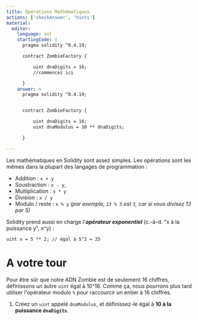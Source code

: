 ```yaml
---
title: Opérations Mathématiques
actions: ['checkAnswer', 'hints']
material:
  editor:
    language: sol
    startingCode: |
      pragma solidity ^0.4.19;

      contract ZombieFactory {

          uint dnaDigits = 16;
          //commencez ici

      }
    answer: >
      pragma solidity ^0.4.19;


      contract ZombieFactory {

          uint dnaDigits = 16;
          uint dnaModulus = 10 ** dnaDigits;

      }

---
```


Les mathématiques en Solidity sont assez simples. Les opérations sont les mêmes dans la plupart des langages de programmation :

* Addition : `x + y`
* Soustraction : `x - y`,
* Multiplication : `x * y`
* Division : `x / y`
* Modulo / reste : `x % y` _(par exemple, `13 % 5` est `3`, car si vous divisez 13 par 5)_

Solidity prend aussi en charge l'**_opérateur exponentiel_** (c.-à-d. "x à la puissance y", x^y) :

```
uint x = 5 ** 2; // égal à 5^2 = 25
```

# A votre tour

Pour être sûr que notre ADN Zombie est de seulement 16 chiffres, définissons un autre `uint` égal à 10^16. Comme ça, nous pourrons plus tard utiliser l'opérateur modulo `%` pour raccourcir un entier à 16 chiffres.

1. Créez un `uint` appelé `dnaModulus`, et définissez-le égal à **10 à la puissance `dnaDigits`**.
